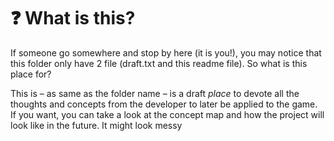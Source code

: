 # ❓ What is this?
If someone go somewhere and stop by here (it is you!), you may notice that this folder only have 2 file (draft.txt and this readme file). So what is this place for?

This is – as same as the folder name – is a draft *place* to devote all the thoughts and concepts from the developer to later be applied to the game. If you want, you can take a look at the concept map and how the project will look like in the future. It might look messy